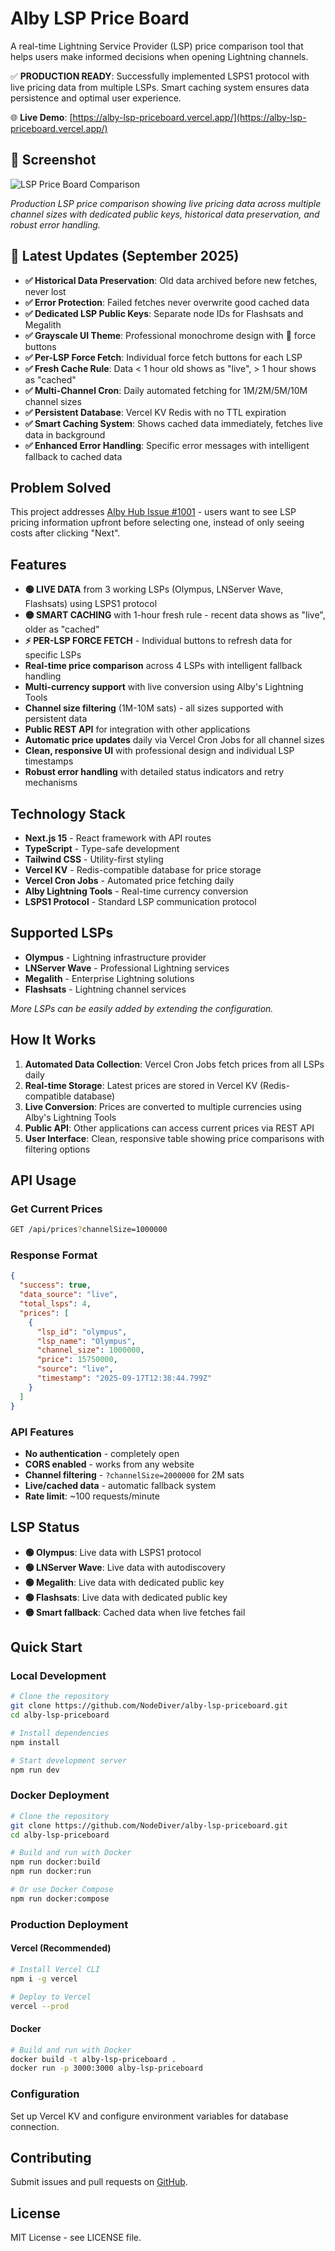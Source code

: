 # Alby LSP Price Board

A real-time Lightning Service Provider (LSP) price comparison tool that helps users make informed decisions when opening Lightning channels.

✅ **PRODUCTION READY**: Successfully implemented LSPS1 protocol with live pricing data from multiple LSPs. Smart caching system ensures data persistence and optimal user experience.

🌐 **Live Demo**: [https://alby-lsp-priceboard.vercel.app/](https://alby-lsp-priceboard.vercel.app/)

## 📸 **Screenshot**

![LSP Price Board Comparison](public/images/lsp-price-board-comparison.jpg)

*Production LSP price comparison showing live pricing data across multiple channel sizes with dedicated public keys, historical data preservation, and robust error handling.*

## 🚀 **Latest Updates (September 2025)**
- **✅ Historical Data Preservation**: Old data archived before new fetches, never lost
- **✅ Error Protection**: Failed fetches never overwrite good cached data  
- **✅ Dedicated LSP Public Keys**: Separate node IDs for Flashsats and Megalith
- **✅ Grayscale UI Theme**: Professional monochrome design with 💪 force buttons
- **✅ Per-LSP Force Fetch**: Individual force fetch buttons for each LSP
- **✅ Fresh Cache Rule**: Data < 1 hour old shows as "live", > 1 hour shows as "cached"
- **✅ Multi-Channel Cron**: Daily automated fetching for 1M/2M/5M/10M channel sizes
- **✅ Persistent Database**: Vercel KV Redis with no TTL expiration
- **✅ Smart Caching System**: Shows cached data immediately, fetches live data in background
- **✅ Enhanced Error Handling**: Specific error messages with intelligent fallback to cached data

## Problem Solved

This project addresses [Alby Hub Issue #1001](https://github.com/getAlby/hub/issues/1001) - users want to see LSP pricing information upfront before selecting one, instead of only seeing costs after clicking "Next".

## Features

- **🟢 LIVE DATA** from 3 working LSPs (Olympus, LNServer Wave, Flashsats) using LSPS1 protocol
- **🟡 SMART CACHING** with 1-hour fresh rule - recent data shows as "live", older as "cached"
- **⚡ PER-LSP FORCE FETCH** - Individual buttons to refresh data for specific LSPs
- **Real-time price comparison** across 4 LSPs with intelligent fallback handling
- **Multi-currency support** with live conversion using Alby's Lightning Tools
- **Channel size filtering** (1M-10M sats) - all sizes supported with persistent data
- **Public REST API** for integration with other applications
- **Automatic price updates** daily via Vercel Cron Jobs for all channel sizes
- **Clean, responsive UI** with professional design and individual LSP timestamps
- **Robust error handling** with detailed status indicators and retry mechanisms 

## Technology Stack

- **Next.js 15** - React framework with API routes
- **TypeScript** - Type-safe development
- **Tailwind CSS** - Utility-first styling
- **Vercel KV** - Redis-compatible database for price storage
- **Vercel Cron Jobs** - Automated price fetching daily
- **Alby Lightning Tools** - Real-time currency conversion
- **LSPS1 Protocol** - Standard LSP communication protocol

## Supported LSPs

- **Olympus** - Lightning infrastructure provider
- **LNServer Wave** - Professional Lightning services
- **Megalith** - Enterprise Lightning solutions
- **Flashsats** - Lightning channel services

*More LSPs can be easily added by extending the configuration.*

## How It Works

1. **Automated Data Collection**: Vercel Cron Jobs fetch prices from all LSPs daily
2. **Real-time Storage**: Latest prices are stored in Vercel KV (Redis-compatible database)
3. **Live Conversion**: Prices are converted to multiple currencies using Alby's Lightning Tools
4. **Public API**: Other applications can access current prices via REST API
5. **User Interface**: Clean, responsive table showing price comparisons with filtering options

## API Usage

### Get Current Prices
```bash
GET /api/prices?channelSize=1000000
```

### Response Format
```json
{
  "success": true,
  "data_source": "live",
  "total_lsps": 4,
  "prices": [
    {
      "lsp_id": "olympus",
      "lsp_name": "Olympus",
      "channel_size": 1000000,
      "price": 15750000,
      "source": "live",
      "timestamp": "2025-09-17T12:38:44.799Z"
    }
  ]
}
```

### API Features
- **No authentication** - completely open
- **CORS enabled** - works from any website  
- **Channel filtering** - `?channelSize=2000000` for 2M sats
- **Live/cached data** - automatic fallback system
- **Rate limit**: ~100 requests/minute

## LSP Status

- **🟢 Olympus**: Live data with LSPS1 protocol
- **🟢 LNServer Wave**: Live data with autodiscovery  
- **🟢 Megalith**: Live data with dedicated public key
- **🟢 Flashsats**: Live data with dedicated public key
- **🟡 Smart fallback**: Cached data when live fetches fail

## Quick Start

### Local Development
```bash
# Clone the repository
git clone https://github.com/NodeDiver/alby-lsp-priceboard.git
cd alby-lsp-priceboard

# Install dependencies
npm install

# Start development server
npm run dev
```

### Docker Deployment
```bash
# Clone the repository
git clone https://github.com/NodeDiver/alby-lsp-priceboard.git
cd alby-lsp-priceboard

# Build and run with Docker
npm run docker:build
npm run docker:run

# Or use Docker Compose
npm run docker:compose
```

### Production Deployment

#### Vercel (Recommended)
```bash
# Install Vercel CLI
npm i -g vercel

# Deploy to Vercel
vercel --prod
```

#### Docker
```bash
# Build and run with Docker
docker build -t alby-lsp-priceboard .
docker run -p 3000:3000 alby-lsp-priceboard
```

### Configuration
Set up Vercel KV and configure environment variables for database connection.

## Contributing

Submit issues and pull requests on [GitHub](https://github.com/NodeDiver/alby-lsp-priceboard).

## License

MIT License - see LICENSE file.
